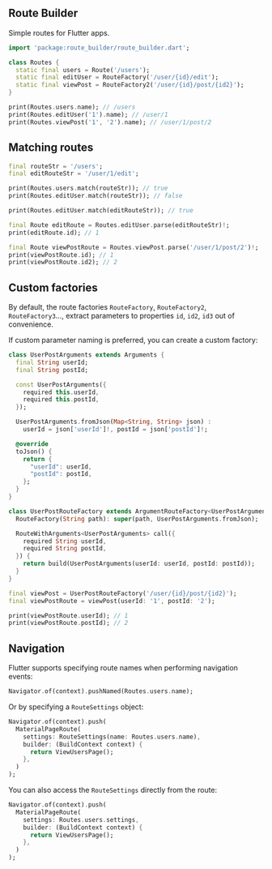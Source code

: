 ## Route Builder

Simple routes for Flutter apps.

```dart
import 'package:route_builder/route_builder.dart';

class Routes {
  static final users = Route('/users');
  static final editUser = RouteFactory('/user/{id}/edit');
  static final viewPost = RouteFactory2('/user/{id}/post/{id2}');
}

print(Routes.users.name); // /users
print(Routes.editUser('1').name); // /user/1
print(Routes.viewPost('1', '2').name); // /user/1/post/2
```

## Matching routes

```dart
final routeStr = '/users';
final editRouteStr = '/user/1/edit';

print(Routes.users.match(routeStr)); // true
print(Routes.editUser.match(routeStr)); // false

print(Routes.editUser.match(editRouteStr)); // true

final Route editRoute = Routes.editUser.parse(editRouteStr)!;
print(editRoute.id); // 1

final Route viewPostRoute = Routes.viewPost.parse('/user/1/post/2')!;
print(viewPostRoute.id); // 1
print(viewPostRoute.id2); // 2
```

## Custom factories

By default, the route factories `RouteFactory`, `RouteFactory2`, `RouteFactory3`..., extract parameters
to properties `id`, `id2`, `id3` out of convenience.

If custom parameter naming is preferred, you can create a custom factory:

```dart
class UserPostArguments extends Arguments {
  final String userId;
  final String postId;

  const UserPostArguments({
    required this.userId,
    required this.postId,
  });

  UserPostArguments.fromJson(Map<String, String> json) :
    userId = json['userId']!, postId = json['postId']!;

  @override
  toJson() {
    return {
      "userId": userId,
      "postId": postId,
    };
  }
}

class UserPostRouteFactory extends ArgumentRouteFactory<UserPostArguments> {
  RouteFactory(String path): super(path, UserPostArguments.fromJson);

  RouteWithArguments<UserPostArguments> call({
    required String userId,
    required String postId,
  }) {
    return build(UserPostArguments(userId: userId, postId: postId));
  }
}

final viewPost = UserPostRouteFactory('/user/{id}/post/{id2}');
final viewPostRoute = viewPost(userId: '1', postId: '2');

print(viewPostRoute.userId); // 1
print(viewPostRoute.postId); // 2
```

## Navigation

Flutter supports specifying route names when performing navigation events:

```dart
Navigator.of(context).pushNamed(Routes.users.name);
```

Or by specifying a `RouteSettings` object:

```dart
Navigator.of(context).push(
  MaterialPageRoute(
    settings: RouteSettings(name: Routes.users.name),
    builder: (BuildContext context) {
      return ViewUsersPage();
    },
  )
);
```

You can also access the `RouteSettings` directly from the route:


```dart
Navigator.of(context).push(
  MaterialPageRoute(
    settings: Routes.users.settings,
    builder: (BuildContext context) {
      return ViewUsersPage();
    },
  )
);
```
